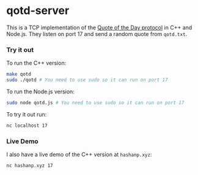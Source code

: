 # qotd-server
This is a TCP implementation of the [Quote of the Day protocol](https://tools.ietf.org/html/rfc865) in C++ and Node.js. They listen on port 17 and send a random quote from `qotd.txt`. 

### Try it out
To run the C++ version:

```bash
make qotd
sudo ./qotd # You need to use sudo so it can run on port 17
```

To run the Node.js version:
```bash
sudo node qotd.js # You need to use sudo so it can run on port 17
```

To try it out run:
```bash
nc localhost 17
```

### Live Demo
I also have a live demo of the C++ version at `hashanp.xyz`:
```bash
nc hashanp.xyz 17
```
